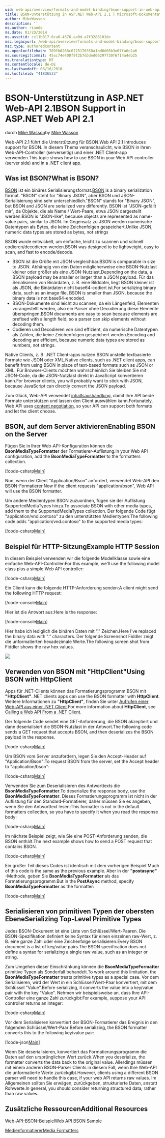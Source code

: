 ```yaml
---
uid: web-api/overview/formats-and-model-binding/bson-support-in-web-api-21
title: BSON-Unterstützung in ASP.NET Web-API 2.1 | Microsoft-Dokumentation
author: MikeWasson
description: ''
ms.author: riande
ms.date: 01/20/2014
ms.assetid: ce11b017-0ca6-4376-aa9d-a7f3288101de
msc.legacyurl: /web-api/overview/formats-and-model-binding/bson-support-in-web-api-21
msc.type: authoredcontent
ms.openlocfilehash: 709fb0266c0725176358a1bd0d08b3e07fa6e2a6
ms.sourcegitcommit: 45ac74e400f9f2b7dbded66297730f6f14a4eb25
ms.translationtype: MT
ms.contentlocale: de-DE
ms.lasthandoff: 08/16/2018
ms.locfileid: "41836533"
---
```

<a name="bson-support-in-aspnet-web-api-21"></a><span data-ttu-id="729d2-102">BSON-Unterstützung in ASP.NET Web-API 2.1</span><span class="sxs-lookup"><span data-stu-id="729d2-102">BSON Support in ASP.NET Web API 2.1</span></span>
====================
<span data-ttu-id="729d2-103">durch [Mike Wasson](https://github.com/MikeWasson)</span><span class="sxs-lookup"><span data-stu-id="729d2-103">by [Mike Wasson](https://github.com/MikeWasson)</span></span>

<span data-ttu-id="729d2-104">Web-API 2.1 führt die Unterstützung für BSON.</span><span class="sxs-lookup"><span data-stu-id="729d2-104">Web API 2.1 introduces support for BSON.</span></span> <span data-ttu-id="729d2-105">In diesem Thema veranschaulicht, wie BSON in Ihren Web-API-Controller (serverseitig) und einer .NET Client-app verwenden.</span><span class="sxs-lookup"><span data-stu-id="729d2-105">This topic shows how to use BSON in your Web API controller (server side) and in a .NET client app.</span></span>

## <a name="what-is-bson"></a><span data-ttu-id="729d2-106">Was ist BSON?</span><span class="sxs-lookup"><span data-stu-id="729d2-106">What is BSON?</span></span>

<span data-ttu-id="729d2-107">[BSON](http://bsonspec.org/) ist ein binäres Serialisierungsformat.</span><span class="sxs-lookup"><span data-stu-id="729d2-107">[BSON](http://bsonspec.org/) is a binary serialization format.</span></span> <span data-ttu-id="729d2-108">"BSON" steht für "Binary JSON", aber BSON und JSON-Serialisierung sind sehr unterschiedlich.</span><span class="sxs-lookup"><span data-stu-id="729d2-108">"BSON" stands for "Binary JSON", but BSON and JSON are serialized very differently.</span></span> <span data-ttu-id="729d2-109">BSON ist "JSON-gefällt mir", da Objekte, die als Name / Wert-Paare, etwa JSON dargestellt werden.</span><span class="sxs-lookup"><span data-stu-id="729d2-109">BSON is "JSON-like", because objects are represented as name-value pairs, similar to JSON.</span></span> <span data-ttu-id="729d2-110">Im Gegensatz zu JSON werden numerische Datentypen als Bytes, die keine Zeichenfolgen gespeichert.</span><span class="sxs-lookup"><span data-stu-id="729d2-110">Unlike JSON, numeric data types are stored as bytes, not strings</span></span>

<span data-ttu-id="729d2-111">BSON wurde entwickelt, um einfache, leicht zu scannen und schnell codieren/decodieren werden.</span><span class="sxs-lookup"><span data-stu-id="729d2-111">BSON was designed to be lightweight, easy to scan, and fast to encode/decode.</span></span>

- <span data-ttu-id="729d2-112">BSON ist die Größe mit JSON vergleichbar.</span><span class="sxs-lookup"><span data-stu-id="729d2-112">BSON is comparable in size to JSON.</span></span> <span data-ttu-id="729d2-113">Abhängig von den Daten möglicherweise eine BSON-Nutzlast kleiner oder größer als eine JSON-Nutzlast.</span><span class="sxs-lookup"><span data-stu-id="729d2-113">Depending on the data, a BSON payload may be smaller or larger than a JSON payload.</span></span> <span data-ttu-id="729d2-114">Für das Serialisieren von Binärdaten, z. B. eine Bilddatei, liegt BSON kleiner ist als JSON, die Binärdaten nicht base64-codiert ist.</span><span class="sxs-lookup"><span data-stu-id="729d2-114">For serializing binary data, such as an image file, BSON is smaller than JSON, because the binary data is not base64-encoded.</span></span>
- <span data-ttu-id="729d2-115">BSON-Dokumente sind leicht zu scannen, da ein Längenfeld, Elementen vorangestellt werden, also ein Parser ohne Decodierung diese Elemente überspringen.</span><span class="sxs-lookup"><span data-stu-id="729d2-115">BSON documents are easy to scan because elements are prefixed with a length field, so a parser can skip elements without decoding them.</span></span>
- <span data-ttu-id="729d2-116">Codieren und Decodieren von sind effizient, da numerische Datentypen als Zahlen, die keine Zeichenfolgen gespeichert werden.</span><span class="sxs-lookup"><span data-stu-id="729d2-116">Encoding and decoding are efficient, because numeric data types are stored as numbers, not strings.</span></span>

<span data-ttu-id="729d2-117">Native Clients, z. B. .NET Client-apps nutzen BSON anstelle textbasierte Formate wie JSON oder XML.</span><span class="sxs-lookup"><span data-stu-id="729d2-117">Native clients, such as .NET client apps, can benefit from using BSON in place of text-based formats such as JSON or XML.</span></span> <span data-ttu-id="729d2-118">Für Browser-Clients möchten wahrscheinlich Sie bleiben Sie mit JSON-Code, da die JSON-Nutzlast direkt in JavaScript konvertieren kann.</span><span class="sxs-lookup"><span data-stu-id="729d2-118">For browser clients, you will probably want to stick with JSON, because JavaScript can directly convert the JSON payload.</span></span>

<span data-ttu-id="729d2-119">Zum Glück, Web-API verwendet [inhaltsaushandlung](content-negotiation.md), damit Ihre API beide Formate unterstützen und lassen den Client auswählen kann.</span><span class="sxs-lookup"><span data-stu-id="729d2-119">Fortunately, Web API uses [content negotiation](content-negotiation.md), so your API can support both formats and let the client choose.</span></span>

## <a name="enabling-bson-on-the-server"></a><span data-ttu-id="729d2-120">BSON, auf dem Server aktivieren</span><span class="sxs-lookup"><span data-stu-id="729d2-120">Enabling BSON on the Server</span></span>

<span data-ttu-id="729d2-121">Fügen Sie in Ihrer Web-API-Konfiguration können die **BsonMediaTypeFormatter** der Formatierer-Auflistung.</span><span class="sxs-lookup"><span data-stu-id="729d2-121">In your Web API configuration, add the **BsonMediaTypeFormatter** to the formatters collection.</span></span>

[!code-csharp[Main](bson-support-in-web-api-21/samples/sample1.cs)]

<span data-ttu-id="729d2-122">Nun, wenn der Client "Application/Bson" anfordert, verwendet Web-API den BSON-Formatierer.</span><span class="sxs-lookup"><span data-stu-id="729d2-122">Now if the client requests "application/bson", Web API will use the BSON formatter.</span></span>

<span data-ttu-id="729d2-123">Um andere Medientypen BSON zuzuordnen, fügen sie der Auflistung SupportedMediaTypes hinzu.</span><span class="sxs-lookup"><span data-stu-id="729d2-123">To associate BSON with other media types, add them to the SupportedMediaTypes collection.</span></span> <span data-ttu-id="729d2-124">Der folgende Code fügt "application/vnd.contoso" zu den unterstützten Medientypen:</span><span class="sxs-lookup"><span data-stu-id="729d2-124">The following code adds "application/vnd.contoso" to the supported media types:</span></span>

[!code-csharp[Main](bson-support-in-web-api-21/samples/sample2.cs)]

## <a name="example-http-session"></a><span data-ttu-id="729d2-125">Beispiel für HTTP-Sitzung</span><span class="sxs-lookup"><span data-stu-id="729d2-125">Example HTTP Session</span></span>

<span data-ttu-id="729d2-126">In diesem Beispiel verwenden wir die folgende Modellklasse sowie eine einfache Web-API-Controller:</span><span class="sxs-lookup"><span data-stu-id="729d2-126">For this example, we'll use the following model class plus a simple Web API controller:</span></span>

[!code-csharp[Main](bson-support-in-web-api-21/samples/sample3.cs)]

<span data-ttu-id="729d2-127">Ein Client kann die folgende HTTP-Anforderung senden:</span><span class="sxs-lookup"><span data-stu-id="729d2-127">A client might send the following HTTP request:</span></span>

[!code-console[Main](bson-support-in-web-api-21/samples/sample4.cmd)]

<span data-ttu-id="729d2-128">Hier ist die Antwort aus:</span><span class="sxs-lookup"><span data-stu-id="729d2-128">Here is the response:</span></span>

[!code-console[Main](bson-support-in-web-api-21/samples/sample5.cmd)]

<span data-ttu-id="729d2-129">Hier habe ich lediglich die binären Daten mit &quot;.&quot; Zeichen.</span><span class="sxs-lookup"><span data-stu-id="729d2-129">Here I've replaced the binary data with &quot;.&quot; characters.</span></span> <span data-ttu-id="729d2-130">Der folgende Screenshot Fiddler zeigt die unformatierten hexadezimale Werte.</span><span class="sxs-lookup"><span data-stu-id="729d2-130">The following screen shot from Fiddler shows the raw hex values.</span></span>

[![](bson-support-in-web-api-21/_static/image2.png)](bson-support-in-web-api-21/_static/image1.png)

## <a name="using-bson-with-httpclient"></a><span data-ttu-id="729d2-131">Verwenden von BSON mit "HttpClient"</span><span class="sxs-lookup"><span data-stu-id="729d2-131">Using BSON with HttpClient</span></span>

<span data-ttu-id="729d2-132">Apps für .NET-Clients können das Formatierungsprogramm BSON mit **"HttpClient"**.</span><span class="sxs-lookup"><span data-stu-id="729d2-132">.NET clients apps can use the BSON formatter with **HttpClient**.</span></span> <span data-ttu-id="729d2-133">Weitere Informationen zu **"HttpClient"**, finden Sie unter [Aufrufen einer Web-API aus einer .NET Client](../advanced/calling-a-web-api-from-a-net-client.md).</span><span class="sxs-lookup"><span data-stu-id="729d2-133">For more information about **HttpClient**, see [Calling a Web API From a .NET Client](../advanced/calling-a-web-api-from-a-net-client.md).</span></span>

<span data-ttu-id="729d2-134">Der folgende Code sendet eine GET-Anforderung, die BSON akzeptiert und dann deserialisiert die BSON-Nutzlast in der Antwort.</span><span class="sxs-lookup"><span data-stu-id="729d2-134">The following code sends a GET request that accepts BSON, and then deserializes the BSON payload in the response.</span></span>

[!code-csharp[Main](bson-support-in-web-api-21/samples/sample6.cs)]

<span data-ttu-id="729d2-135">Um BSON vom Server anzufordern, legen Sie den Accept-Header auf "Application/Bson":</span><span class="sxs-lookup"><span data-stu-id="729d2-135">To request BSON from the server, set the Accept header to "application/bson":</span></span>

[!code-csharp[Main](bson-support-in-web-api-21/samples/sample7.cs)]

<span data-ttu-id="729d2-136">Verwenden Sie zum Deserialisieren des Antworttexts die **BsonMediaTypeFormatter**.</span><span class="sxs-lookup"><span data-stu-id="729d2-136">To deserialize the response body, use the **BsonMediaTypeFormatter**.</span></span> <span data-ttu-id="729d2-137">Dieses Formatierungsprogramm ist nicht in der Auflistung für den Standard-Formatierer, daher müssen Sie es angeben, wenn Sie den Antworttext lesen:</span><span class="sxs-lookup"><span data-stu-id="729d2-137">This formatter is not in the default formatters collection, so you have to specify it when you read the response body:</span></span>

[!code-csharp[Main](bson-support-in-web-api-21/samples/sample8.cs)]

<span data-ttu-id="729d2-138">Im nächste Beispiel zeigt, wie Sie eine POST-Anforderung senden, die BSON enthält.</span><span class="sxs-lookup"><span data-stu-id="729d2-138">The next example shows how to send a POST request that contains BSON.</span></span>

[!code-csharp[Main](bson-support-in-web-api-21/samples/sample9.cs)]

<span data-ttu-id="729d2-139">Ein großer Teil dieses Codes ist identisch mit dem vorherigen Beispiel.</span><span class="sxs-lookup"><span data-stu-id="729d2-139">Much of this code is the same as the previous example.</span></span> <span data-ttu-id="729d2-140">Aber in der **"postasync"** -Methode, geben Sie **BsonMediaTypeFormatter** als das Formatierungsprogramm:</span><span class="sxs-lookup"><span data-stu-id="729d2-140">But in the **PostAsync** method, specify **BsonMediaTypeFormatter** as the formatter:</span></span>

[!code-csharp[Main](bson-support-in-web-api-21/samples/sample10.cs)]

## <a name="serializing-top-level-primitive-types"></a><span data-ttu-id="729d2-141">Serialisieren von primitiven Typen der obersten Ebene</span><span class="sxs-lookup"><span data-stu-id="729d2-141">Serializing Top-Level Primitive Types</span></span>

<span data-ttu-id="729d2-142">Jedes BSON-Dokument ist eine Liste von Schlüssel/Wert-Paaren. Die BSON-Spezifikation definiert keine Syntax für einen einzelnen raw-Wert, z. B. eine ganze Zahl oder eine Zeichenfolge serialisieren.</span><span class="sxs-lookup"><span data-stu-id="729d2-142">Every BSON document is a list of key/value pairs.The BSON specification does not define a syntax for serializing a single raw value, such as an integer or string.</span></span>

<span data-ttu-id="729d2-143">Zum Umgehen dieser Einschränkung können die **BsonMediaTypeFormatter** primitive Typen als Sonderfall behandelt.</span><span class="sxs-lookup"><span data-stu-id="729d2-143">To work around this limitation, the **BsonMediaTypeFormatter** treats primitive types as a special case.</span></span> <span data-ttu-id="729d2-144">Vor dem Serialisieren, wird der Wert in ein Schlüssel/Wert-Paar konvertiert, mit dem Schlüssel "Value".</span><span class="sxs-lookup"><span data-stu-id="729d2-144">Before serializing, it converts the value into a key/value pair with the key "Value".</span></span> <span data-ttu-id="729d2-145">Nehmen wir beispielsweise an, dass Ihre API-Controller eine ganze Zahl zurückgibt:</span><span class="sxs-lookup"><span data-stu-id="729d2-145">For example, suppose your API controller returns an integer:</span></span>

[!code-csharp[Main](bson-support-in-web-api-21/samples/sample11.cs)]

<span data-ttu-id="729d2-146">Vor dem Serialisieren konvertiert der BSON-Formatierer das Ereignis in den folgenden Schlüssel/Wert-Paar:</span><span class="sxs-lookup"><span data-stu-id="729d2-146">Before serializing, the BSON formatter converts this to the following key/value pair:</span></span>

[!code-json[Main](bson-support-in-web-api-21/samples/sample12.json)]

<span data-ttu-id="729d2-147">Wenn Sie deserialisieren, konvertiert das Formatierungsprogramm die Daten auf den ursprünglichen Wert zurück.</span><span class="sxs-lookup"><span data-stu-id="729d2-147">When you deserialize, the formatter converts the data back to the original value.</span></span> <span data-ttu-id="729d2-148">Allerdings müssen mit einem anderen BSON-Parser Clients in diesem Fall, wenn Ihre Web-API die unformatierte Werte zurückgibt.</span><span class="sxs-lookup"><span data-stu-id="729d2-148">However, clients using a different BSON parser will need to handle this case, if your web API returns raw values.</span></span> <span data-ttu-id="729d2-149">Im Allgemeinen sollten Sie erwägen, zurückgeben, strukturierte Daten, anstatt Rohwerte.</span><span class="sxs-lookup"><span data-stu-id="729d2-149">In general, you should consider returning structured data, rather than raw values.</span></span>

## <a name="additional-resources"></a><span data-ttu-id="729d2-150">Zusätzliche Ressourcen</span><span class="sxs-lookup"><span data-stu-id="729d2-150">Additional Resources</span></span>

[<span data-ttu-id="729d2-151">Web-API-BSON-Beispiel</span><span class="sxs-lookup"><span data-stu-id="729d2-151">Web API BSON Sample</span></span>](https://aspnet.codeplex.com/SourceControl/latest#Samples/WebApi/BSONSample/)

[<span data-ttu-id="729d2-152">Medienformatierer</span><span class="sxs-lookup"><span data-stu-id="729d2-152">Media Formatters</span></span>](media-formatters.md)
